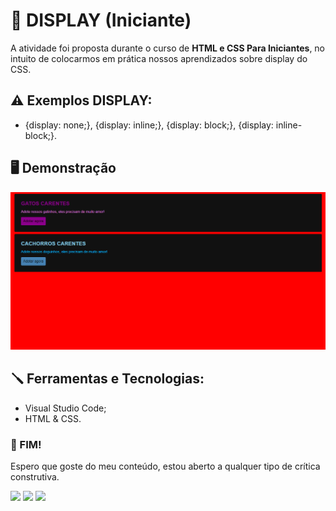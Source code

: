   <h1> 👻 DISPLAY (Iniciante) </h1>
  <p>A atividade foi proposta durante o curso de <strong>HTML e CSS Para Iniciantes</strong>, no intuito de colocarmos em prática nossos aprendizados sobre display do CSS.</p>
  <h2> ⚠️ Exemplos DISPLAY:</h2>
  <ul>
    <li>{display: none;},
      {display: inline;},
      {display: block;},
      {display: inline-block;}.</li>
  </ul>
  <h2> 🖥️ Demonstração </h2>
  <img src="https://github.com/peep2g/ORIGAMID/blob/main/HTML%20e%20CSS/display/img/demonstra%C3%A7%C3%A3odisplay.png?raw=true">
  <h2> 🪛 Ferramentas e Tecnologias:</h2>
  <ul>
    <li>Visual Studio Code;</li>
    <li>HTML & CSS.</li>
  </ul>
  <h3> 🦅 FIM!</h3>
  <p>Espero que goste do meu conteúdo, estou aberto a qualquer tipo de crítica construtiva.</p>
  <p align="left">
    <a href="https://www.linkedin.com/in/pedrogomes017/" target="_blank"><img src="https://img.shields.io/badge/LinkedIn-0077B5?style=for-the-badge&logo=linkedin&logoColor=white"></a>
    <a href="https://api.whatsapp.com/send?phone=5516997607666" target="_blank"><img src="https://img.shields.io/badge/WhatsApp-25D366?style=for-the-badge&logo=whatsapp&logoColor=white"></a>
    <a href="https://www.instagram.com/peedro2g/" target="_blank"><img src="https://img.shields.io/badge/-Instagram-%23E4405F?style=for-the-badge&logo=instagram&logoColor=white"></a>
  <p>
